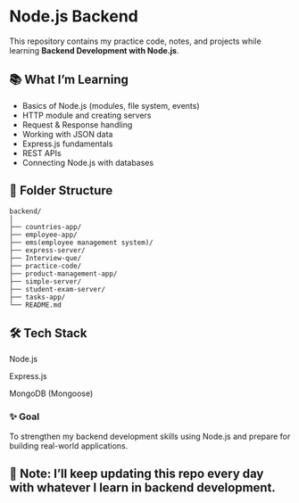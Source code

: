 # Node.js Backend  

This repository contains my practice code, notes, and projects while learning **Backend Development with Node.js**.  

## 📚 What I’m Learning  
- Basics of Node.js (modules, file system, events)  
- HTTP module and creating servers  
- Request & Response handling  
- Working with JSON data  
- Express.js fundamentals  
- REST APIs  
- Connecting Node.js with databases  

## 📂 Folder Structure  
```
backend/
│
├── countries-app/  
├── employee-app/ 
├── ems(employee management system)/ 
├── express-server/  
├── Interview-que/  
├── practice-code/  
├── product-management-app/ 
├── simple-server/  
├── student-exam-server/  
├── tasks-app/ 
└── README.md
```
## 🛠 Tech Stack

Node.js

Express.js

MongoDB (Mongoose)


### ✨ Goal

To strengthen my backend development skills using Node.js and prepare for building real-world applications.

## 🚀 Note: I’ll keep updating this repo every day with whatever I learn in backend development.

